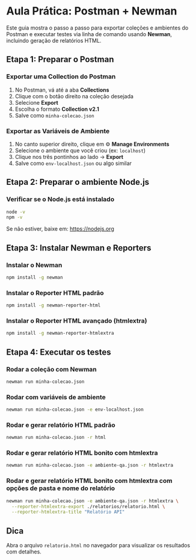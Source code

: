 
#  Aula Prática: Postman + Newman

Este guia mostra o passo a passo para exportar coleções e ambientes do Postman e executar testes via linha de comando usando **Newman**, incluindo geração de relatórios HTML.

## Etapa 1: Preparar o Postman

### Exportar uma Collection do Postman

1. No Postman, vá até a aba **Collections**
2. Clique com o botão direito na coleção desejada
3. Selecione **Export**
4. Escolha o formato **Collection v2.1**
5. Salve como `minha-colecao.json`

### Exportar as Variáveis de Ambiente

1. No canto superior direito, clique em ⚙️ **Manage Environments**
2. Selecione o ambiente que você criou (ex: `localhost`)
3. Clique nos três pontinhos ao lado → **Export**
4. Salve como `env-localhost.json` ou algo similar


## Etapa 2: Preparar o ambiente Node.js

### Verificar se o Node.js está instalado

```bash
node -v
npm -v
```

Se não estiver, baixe em: https://nodejs.org


##  Etapa 3: Instalar Newman e Reporters

### Instalar o Newman

```bash
npm install -g newman
```

### Instalar o Reporter HTML padrão

```bash
npm install -g newman-reporter-html
```

### Instalar o Reporter HTML avançado (htmlextra)

```bash
npm install -g newman-reporter-htmlextra
```


## Etapa 4: Executar os testes

### Rodar a coleção com Newman

```bash
newman run minha-colecao.json
```

### Rodar com variáveis de ambiente

```bash
newman run minha-colecao.json -e env-localhost.json
```

### Rodar e gerar relatório HTML padrão

```bash
newman run minha-colecao.json -r html
```

### Rodar e gerar relatório HTML bonito com htmlextra 

```bash
newman run minha-colecao.json -e ambiente-qa.json -r htmlextra
```

### Rodar e gerar relatório HTML bonito com htmlextra com opções de pasta e nome do relatório

```bash
newman run minha-colecao.json -e ambiente-qa.json -r htmlextra \
  --reporter-htmlextra-export ./relatorios/relatorio.html \
  --reporter-htmlextra-title "Relatório API"
```

## Dica

Abra o arquivo `relatorio.html` no navegador para visualizar os resultados com detalhes.
